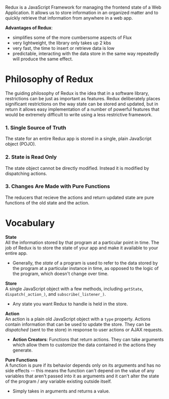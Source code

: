 Redux is a JavaScript Framework for managing the frontend state of a Web Application. It allows us to store information in an organized matter and to quickly retrieve that information from anywhere in a web app. 

**Advantages of Redux**:
- simplifies some of the more cumbersome aspects of Flux
- very lightweight, the library only takes up 2 kbs
- very fast, the time to insert or retrieve data is low
- predictable, interacting with the data store in the same way repeatedly will produce the same effect.

# Philosophy of Redux

The guiding philosophy of Redux is the idea that in a software library, restrictions can be just as important as features. Redux deliberately places significant restrictions on the way state can be stored and updated, but in return it allows easy implementation of a number of powerful features that would be extremely difficult to write using a less restrictive framework. 

### 1. Single Source of Truth 
The state for an entire Redux app is stored in a single, plain JavaScript object (POJO).

### 2. State is Read Only
The state object cannot be directly modified. Instead it is modified by dispatching actions.

### 3. Changes Are Made with Pure Functions
The reducers that recieve the actions and return updated state are pure functions of the old state and the action. 

# Vocabulary 

**State**  
All the information stored by that program at a particular point in time. The job of Redux is to store the state of your app and make it available to your entire app.
- Generally, the _state_ of a program is used to refer to the data stored by the program at a particular instance in time, as opposed to the logic of the program, which doesn't change over time. 

**Store**  
A single JavaScript object with a few methods, including `getState`, `dispatch(_action_)`, and `subscribe(_listener_)`. 
- Any state you want Redux to handle is held in the store.

**Action**  
An action is a plain old JavaScript object with a `type` property. Actions contain information that can be used to update the store. They can be _dispatched_ (sent to the store) in response to user actions or AJAX requests. 
- **Action Creators**: Functions that return actions. They can take arguments which allow them to customize the data contained in the actions they generate.

**Pure Functions**  
A function is pure if its behavior depends only on its arguments and has no side effects -- this means the function can't depend on the value of any variables that aren't passed into it as arguments and it can't alter the state of the program / any variable existing outside itself. 
- Simply takes in arguments and returns a value. 


